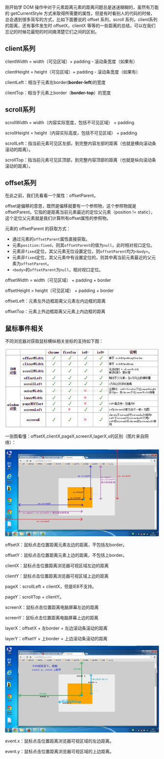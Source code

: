刚开始学 DOM 操作中对于元素距离元素的距离问题总是迷迷糊糊的，虽然有万能的 getCurrentStyle 方式来取得所需要的属性，但是有时看别人的代码的时候，总会遇到很多简写的方式，比如下面要说的 offset 系列，scroll 系列，client系列的距离，还有事件发生时 offsetX，clientX 等等的一些距离的总结，可以在我们忘记的时候花最短的时间搞清楚它们之间的区别。





## client系列

clientWidth = width（可见区域）+ padding - 滚动条宽度（如果有）

clientHeight = height（可见区域）+ padding - 滚动条宽度（如果有）

clientLeft：相当于元素左border(**border-left**)的宽度

clientTop：相当于元素上border（**border-top**）的宽度







## scroll系列

scrollWidth = width（内容实际宽度，包括不可见区域） + padding

scrollHeight = height（内容实际高度，包括不可见区域） + padding

scrollLeft：指当前元素可见区左部，到完整内容左部的距离（也就是横向滚动条滚动的距离）。

scrollTop：指当前元素可见区顶部，到完整内容顶部的距离（也就是纵向滚动条滚动的距离）。







## offset系列

在此之前，我们先看看一个属性：offsetParent。

offset是偏移的意思，既然是偏移就要有一个参照物，这个参照物就是 offsetParent。它指的是距离当前元素最近的定位父元素（position != static），这个定位父元素就是我们计算所有offset属性的参照物。

元素的 offsetParent 的获取方式：

- 通过元素的`offsetParent`属性直接获取。
- 元素`position:fixed`，则其`offsetParent`的值为`null`，此时相对视口定位。
- 元素非`fixed`定位，其父元素无位设置定位，则`offsetParent`均为`<body>`。
- 元素非`fixed`定位，其父元素中有设置定位的，则其中离当前元素最近的父元素为`offsetParent`。
- `<body>`的`offsetParent`为`null`，相对视口定位。





offsetWidth = width（可见区域） + padding + border

offsetHeight = height（可见区域） + padding + border

offsetLeft：元素左外边框距离父元素左内边框的距离

offsetTop：元素上外边框距离父元素上内边框的距离

















## 鼠标事件相关

不同浏览器对获取鼠标横纵相关坐标的支持如下图：

![](images/1.png)



一张图看懂：offsetX,clientX,pageX,screenX,lagerX,x的区别（图片来自网络）：

![](images/2.jpg)

offsetX：鼠标点击位置距离元素左边的距离，不包括左border。

offsetY：鼠标点击位置距离元素上边的距离，不包括上border。

clientX：鼠标点击位置距离浏览器可视区域左边的距离

clientY：鼠标点击位置距离浏览器可视区域上边的距离

pageX：scrollLeft + clientX，但是IE8不支持。

pageY：scrollTop + clientY。

screenX：鼠标点击位置距离电脑屏幕左边的距离

screenY：鼠标点击位置距离电脑屏幕上边的距离

layerX：offsetX + 左border + 左边滚动条滚动的距离

layerY：offsetY + 上border + 上边滚动条滚动的距离





![](images/4.jpg)



event.x：鼠标点击位置距离浏览器可视区域的左边距离。

event.y：鼠标点击位置距离浏览器可视区域的上边距离。